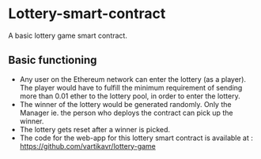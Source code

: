 # Lottery-smart-contract
A basic lottery game smart contract. <br/>
## Basic functioning
- Any user on the Ethereum network can enter the lottery (as a player). The player would have to fulfill the minimum requirement of sending more than 0.01 ether to the               lottery pool, in order to enter the lottery.
- The winner of the lottery would be generated randomly. Only the Manager ie. the person who deploys the contract can pick up the winner.
- The lottery gets reset after a winner is picked.
- The code for the web-app for this lottery smart contract is available at : https://github.com/vartikavr/lottery-game
